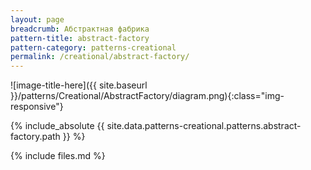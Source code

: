 ```yaml
---
layout: page
breadcrumb: Абстрактная фабрика
pattern-title: abstract-factory
pattern-category: patterns-creational
permalink: /creational/abstract-factory/
---
```

![image-title-here]({{ site.baseurl }}/patterns/Creational/AbstractFactory/diagram.png){:class="img-responsive"}

{% include_absolute {{ site.data.patterns-creational.patterns.abstract-factory.path }} %}

{% include files.md %}
